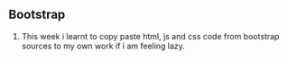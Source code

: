 ## Bootstrap
1. This week i learnt to copy paste html, js and css code from bootstrap sources to my own work if i am feeling lazy.